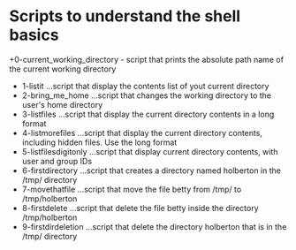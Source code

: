 # Scripts to understand the shell basics
+0-current_working_directory - script that prints the absolute path name of the current working directory
+ 1-listit
...script that display the contents list of yout current directory
+ 2-bring_me_home
...script that changes the working directory to the user's home directory
+ 3-listfiles
...script that display the current directory contents in a long format
+ 4-listmorefiles
...script that display the current directory contents, including hidden files. Use the long format
+ 5-listfilesdigitonly
...script that display current directory contents, with user and group IDs
+ 6-firstdirectory
...script that creates a directory named holberton in the /tmp/ directory
+ 7-movethatfile
...script that move the file betty from /tmp/ to /tmp/holberton
+ 8-firstdelete
...script that delete the file betty inside the directory /tmp/holberton
+ 9-firstdirdeletion
...script that delete the directory holberton that is in the /tmp/ directory

